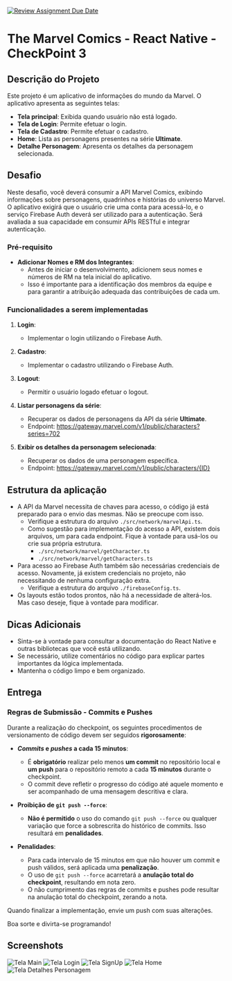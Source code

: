 [![Review Assignment Due Date](https://classroom.github.com/assets/deadline-readme-button-22041afd0340ce965d47ae6ef1cefeee28c7c493a6346c4f15d667ab976d596c.svg)](https://classroom.github.com/a/YrsWIQNT)
# The Marvel Comics - React Native - CheckPoint 3

## Descrição do Projeto

Este projeto é um aplicativo de informações do mundo da Marvel. O aplicativo apresenta as seguintes telas:

- **Tela principal**: Exibida quando usuário não está logado.
- **Tela de Login**: Permite efetuar o login.
- **Tela de Cadastro**: Permite efetuar o cadastro.
- **Home**: Lista as personagens presentes na série **Ultimate**.
- **Detalhe Personagem**: Apresenta os detalhes da personagem selecionada.

## Desafio

Neste desafio, você deverá consumir a API Marvel Comics, exibindo informações sobre personagens, quadrinhos e histórias do universo Marvel.
O aplicativo exigirá que o usuário crie uma conta para acessá-lo, e o serviço Firebase Auth deverá ser utilizado para a autenticação.
Será avaliada a sua capacidade em consumir APIs RESTful e integrar autenticação.

### Pré-requisito

- **Adicionar Nomes e RM dos Integrantes**:
  - Antes de iniciar o desenvolvimento, adicionem seus nomes e números de RM na tela inicial do aplicativo.
  - Isso é importante para a identificação dos membros da equipe e para garantir
  a atribuição adequada das contribuições de cada um.

### Funcionalidades a serem implementadas

1. **Login**:
   - Implementar o login utilizando o Firebase Auth.

2. **Cadastro**:
   - Implementar o cadastro utilizando o Firebase Auth.

3. **Logout**:
   - Permitir o usuário logado efetuar o logout.

4. **Listar personagens da série**:
   - Recuperar os dados de personagens da API da série **Ultimate**.
   - Endpoint: https://gateway.marvel.com/v1/public/characters?series=702

5. **Exibir os detalhes da personagem selecionada**:
   - Recuperar os dados de uma personagem específica.
   - Endpoint: https://gateway.marvel.com/v1/public/characters/{ID}

## Estrutura da aplicação

- A API da Marvel necessita de chaves para acesso, o código já está preparado para o envio das mesmas. Não se preocupe com isso.
  - Verifique a estrutura do arquivo `./src/network/marvelApi.ts`.
  - Como sugestão para implementação do acesso a API, existem dois arquivos, um para cada endpoint. Fique à vontade para usá-los ou crie sua própria estrutura.
    - `./src/network/marvel/getCharacter.ts`
    - `./src/network/marvel/getCharacters.ts`
- Para acesso ao Firebase Auth também são necessárias credenciais de acesso. Novamente, já existem credenciais no projeto, não necessitando de nenhuma configuração extra.
  - Verifique a estrutura do arquivo `./firebaseConfig.ts`.
- Os layouts estão todos prontos, não há a necessidade de alterá-los. Mas caso deseje, fique à vontade para modificar.

## Dicas Adicionais

- Sinta-se à vontade para consultar a documentação do React Native e outras bibliotecas que você está utilizando.
- Se necessário, utilize comentários no código para explicar partes importantes da lógica implementada.
- Mantenha o código limpo e bem organizado.

## Entrega

### Regras de Submissão - Commits e Pushes

Durante a realização do checkpoint, os seguintes procedimentos de versionamento
de código devem ser seguidos **rigorosamente**:

- **_Commits_ e _pushes_ a cada 15 minutos**:
  - É **obrigatório** realizar pelo menos **um commit** no repositório local e
  **um push** para o repositório remoto a cada **15 minutos** durante o checkpoint.
  - O commit deve refletir o progresso do código até aquele momento e ser
  acompanhado de uma mensagem descritiva e clara.

- **Proibição de `git push --force`**:
  - **Não é permitido** o uso do comando `git push --force` ou qualquer variação
  que force a sobrescrita do histórico de commits. Isso resultará em **penalidades**.

- **Penalidades**:
  - Para cada intervalo de 15 minutos em que não houver um commit e push
  válidos, será aplicada uma **penalização**.
  - O uso de `git push --force` acarretará a **anulação total do checkpoint**,
  resultando em nota zero.
  - O não cumprimento das regras de commits e pushes pode resultar na anulação
  total do checkpoint, zerando a nota.


Quando finalizar a implementação, envie um push com suas alterações.

Boa sorte e divirta-se programando!

## Screenshots

![Tela Main](./assets/Screenshot_Main.jpg)
![Tela Login](./assets/Screenshot_Login.jpg)
![Tela SignUp](./assets/Screenshot_SignUp.jpg)
![Tela Home](./assets/Screenshot_Home.jpg)
![Tela Detalhes Personagem](./assets/Screenshot_Details.jpg)
